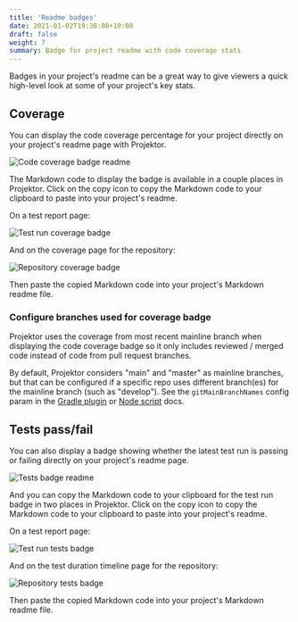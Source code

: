 ```yaml
---
title: 'Readme badges'
date: 2021-01-02T19:30:08+10:00
draft: false
weight: 7
summary: Badge for project readme with code coverage stats
---
```


Badges in your project's readme can be a great way to give viewers a quick high-level
look at some of your project's key stats.

## Coverage

You can display the code coverage percentage for your project directly
on your project's readme page with Projektor.

![Code coverage badge readme](/images/badge/code-coverage-badge-readme.png "Code coverage badge readme")

The Markdown code to display the badge is available in a couple places in Projektor.
Click on the copy icon to copy the Markdown code to your clipboard to paste into your project's readme.

On a test report page:

![Test run coverage badge](/images/badge/coverage-badge-test-run.png "Test run coverage badge")

And on the coverage page for the repository:

![Repository coverage badge](/images/badge/repo-code-coverage-badge.png "Repository coverage badge")

Then paste the copied Markdown code into your project's Markdown readme file.

### Configure branches used for coverage badge

Projektor uses the coverage from most recent mainline branch when displaying the code coverage badge 
so it only includes reviewed / merged code instead of code from pull request branches.

By default, Projektor considers "main" and "master" as mainline branches, but that can be configured 
if a specific repo uses different branch(es) for the mainline branch (such as "develop").
See the `gitMainBranchNames` config param in the [Gradle plugin](/docs/gradle-plugin/#all-configuration-options) or [Node script](/docs/node-script#all-configuration-options) docs.

## Tests pass/fail

You can also display a badge showing whether the latest test run is passing or failing
directly on your project's readme page.

![Tests badge readme](/images/badge/test-run-badge-readme.png "Tests badge readme")

And you can copy the Markdown code to your clipboard for the test run badge in two
places in Projektor.
Click on the copy icon to copy the Markdown code to your clipboard to paste into your project's readme.

On a test report page:

![Test run tests badge](/images/badge/test-run-tests-badge.png "Test run tests badge")

And on the test duration timeline page for the repository:

![Repository tests badge](/images/badge/repo-tests-badge.png "Repository tests badge")

Then paste the copied Markdown code into your project's Markdown readme file.
